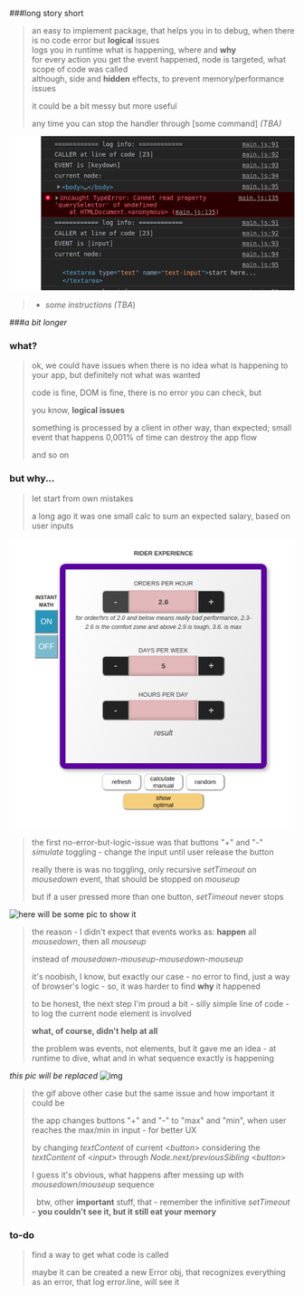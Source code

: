 ###long story short
>an easy to implement package, that helps you in to debug, when there is no code error but **logical** issues  
>logs you in runtime what is happening, where and **why**  
>for every action you get the event happened, node is targeted, what scope of code was called  
>although, side and **hidden** effects, to prevent memory/performance issues  
>
>it could be a bit messy but more useful
>
>any time you can stop the handler through [some command] _(TBA)_


![img](assets/preview-one.png)

>- _some instructions (TBA_)

###_a bit longer_
### what?

>ok, we could have issues when there is no idea what is happening to your app, but definitely not what was wanted
>
>code is fine, DOM is fine, there is no error you can check, but
>
>you know, **logical issues**
>
>something is processed by a client in other way, than expected; small event that happens 0,001% of time can destroy the app flow
>
>and so on

### but why...

>let start from own mistakes
>
>a long ago it was one small calc to sum an expected salary, based on user inputs

![img](assets/count-one.png)

>the first no-error-but-logic-issue was that buttons "+" and "-" _simulate_ toggling - change the input until user release the button
>
>really there is was no toggling, only recursive _setTimeout_ on _mousedown_ event, that should be stopped on _mouseup_
> 
>but if a user pressed more than one button, _setTimeout_ never stops
> 

![**here will be some pic to show it**]()

>the reason - I didn't expect that events works as: **happen** all _mousedown_, then all _mouseup_ 
>
>instead of _mousedown-mouseup-mousedown-mouseup_ 
> 
>it's noobish, I know, but exactly our case - no error to find, just a way of browser's logic - so, it was harder to find **why** it happened
> 
>to be honest, the next step I'm proud a bit - silly simple line of code - to log the current node element is involved
> 
> **what, of course, didn't help at all**
>
>the problem was events, not elements, but it gave me an idea - at runtime to dive, what and in what sequence exactly is happening

_this pic will be replaced_
![img](assets/count-two.gif)

>the gif above other case but the same issue and how important it could be
> 
> the app changes buttons "+" and "-" to "max" and "min", when user reaches the max/min in input - for better UX
> 
> by changing _textContent_ of current <_button_> considering the  _textContent_ of <_input_> through _Node.next/previousSibling_ <_button_>
> 
> I guess it's obvious, what happens after messing up with _mousedown_/_mouseup_ sequence
>
> &nbsp; 
> btw, other **important** stuff, that - remember the infinitive _setTimeout_ - **you couldn't see it, but it still eat your memory**
### to-do
>find a way to get what code is called
>
>maybe it can be created a new Error obj, that recognizes everything as an error, that log error.line, will see it
>

